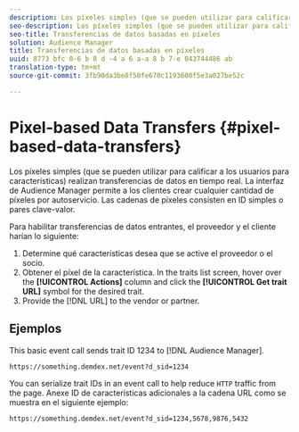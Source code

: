 ```yaml
---
description: Los píxeles simples (que se pueden utilizar para calificar a los usuarios para características) realizan transferencias de datos en tiempo real. La interfaz de Audience Manager permite a los clientes crear cualquier cantidad de píxeles por autoservicio. Las cadenas de píxeles consisten en ID simples o pares clave-valor.
seo-description: Los píxeles simples (que se pueden utilizar para calificar a los usuarios para características) realizan transferencias de datos en tiempo real. La interfaz de Audience Manager permite a los clientes crear cualquier cantidad de píxeles por autoservicio. Las cadenas de píxeles consisten en ID simples o pares clave-valor.
seo-title: Transferencias de datos basadas en píxeles
solution: Audience Manager
title: Transferencias de datos basadas en píxeles
uuid: 8773 bfc 0-6 b 8 d -4 a 6 a-a 8 b 7-e 043744486 ab
translation-type: tm+mt
source-git-commit: 3fb90da3be8f50fe670c1193600f5e3a027be52c

---
```



# Pixel-based Data Transfers {#pixel-based-data-transfers}

Los píxeles simples (que se pueden utilizar para calificar a los usuarios para características) realizan transferencias de datos en tiempo real. La interfaz de Audience Manager permite a los clientes crear cualquier cantidad de píxeles por autoservicio. Las cadenas de píxeles consisten en ID simples o pares clave-valor.

<!-- c_rt_inbound_pixel_transfers.xml -->

Para habilitar transferencias de datos entrantes, el proveedor y el cliente harían lo siguiente:

1. Determine qué características desea que se active el proveedor o el socio.
1. Obtener el píxel de la característica. In the traits list screen, hover over the **[!UICONTROL Actions]** column and click the **[!UICONTROL Get trait URL]** symbol for the desired trait.
1. Provide the [!DNL URL] to the vendor or partner.

## Ejemplos

This basic event call sends trait ID 1234 to [!DNL Audience Manager].

```
https://something.demdex.net/event?d_sid=1234
```

You can serialize trait IDs in an event call to help reduce `HTTP` traffic from the page. Anexe ID de características adicionales a la cadena URL como se muestra en el siguiente ejemplo:

```
https://something.demdex.net/event?d_sid=1234,5678,9876,5432
```

